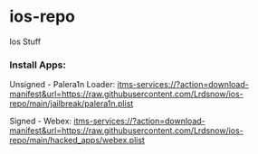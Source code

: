 # ios-repo
Ios Stuff

### Install Apps:
Unsigned - Palera1n Loader: <itms-services://?action=download-manifest&url=https://raw.githubusercontent.com/Lrdsnow/ios-repo/main/jailbreak/palera1n.plist>

Signed - Webex: <itms-services://?action=download-manifest&url=https://raw.githubusercontent.com/Lrdsnow/ios-repo/main/hacked_apps/webex.plist>
